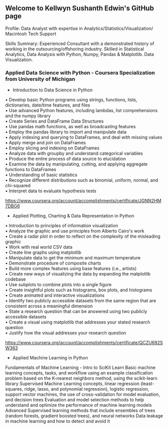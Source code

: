 ## Welcome to Kellwyn Sushanth Edwin's GitHub page

Profile: Data Analyst with expertise in Analytics/Statistics/Visualization/ Macintosh Tech Support

Skills Summary: Experienced Consultant with a demonstrated history of working in the outsourcing/offshoring industry. Skilled in Statistical Analytics, Data Analysis with Python, Numpy, Pandas & Matplotlib. Data Visualization.

### Applied Data Science with Python - Coursera Specialization from University of Michigan

- Introduction to Data Science in Python

•	Develop basic Python programs using strings, functions, lists, dictionaries, date/time features, and files  
•	Use advanced Python features, including lambdas, list comprehensions and the numpy library  
•	Create Series and DataFrame Data Structures  
•	Use pandas math functions, as well as broadcasting features  
•	Employ the pandas library to import and manipulate data  
•	Apply indexing and querying to DataFrames, and deal with missing values  
•	Apply merge and join on DataFrames  
•	Employ slicing and indexing on DataFrames  
•	Analyze data with groupby and understand categorical variables  
•	Produce the entire process of data source to elucidation  
•	Examine the data by manipulating, cutting, and applying aggregate functions to DataFrames  
•	Understanding of basic statistics  
•	Recognize different distributions such as binomial, uniform, normal, and chi-squared  
•	Interpret data to evaluate hypothesis tests  


https://www.coursera.org/account/accomplishments/certificate/JGNN2HM7DBG6

- Applied Plotting, Charting & Data Representation in Python

•	Introduction to principles of information visualization  
•	Analyze the graphic and use principles from Alberto Cairo's work   
•	Create a radar plot in order to reflect on the complexity of the misleading graphic   
•	Work with real world CSV data   
•	Create line graphs using matplotlib   
•	Manipulate data to get the minimum and maximum temperature   
•	Demonstrate procedure of composite charts  
•	Build more complex features using base features (i.e., artists)  
•	Create new ways of visualizing the data by expanding the matplotlib codebase  
•	Use subplots to combine plots into a single figure  
•	Create insightful plots such as histograms, box plots, and histograms  
•	Create animated and interactive visualizations  
•	Identify two publicly accessible datasets from the same region that are consistent across a meaningful dimension  
•	State a research question that can be answered using two publicly accessible datasets  
•	Create a visual using matplotlib that addresses your stated research question  
•	Justify how the visual addresses your research question  

https://www.coursera.org/account/accomplishments/certificate/QCZU692SW363

- Applied Machine Learning in Python

Fundamentals of Machine Learning - Intro to SciKit Learn
Basic machine learning concepts, tasks, and workflow using an example classification problem based on the K-nearest neighbors method, using the scikit-learn library
Supervised Machine Learning concepts, linear regression (least-squares, ridge, lasso, and polynomial regression), logistic regression, support vector machines, the use of cross-validation for model evaluation, and decision trees
Evaluation and model selection methods to help understand and optimize the performance of machine learning models
Advanced Supervised learning methods that include ensembles of trees (random forests, gradient boosted trees), and neural networks
Data leakage in machine learning and how to detect and avoid it
